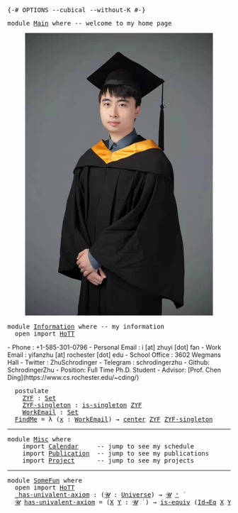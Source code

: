 <head>
  <meta charset="UTF-8">
  <meta name="viewport" content="width=device-width, initial-scale=1">
  <title>Yifan's Page | Ex Falso Sequitur Quodlibet</title>
  <link rel="stylesheet" href="css/webpage.css">
  <link rel="stylesheet" href="https://cdn.jsdelivr.net/npm/bootstrap-icons@1.9.1/font/bootstrap-icons.css">
  <link href="https://cdn.jsdelivr.net/npm/bootstrap@5.2.0/dist/css/bootstrap.min.css" rel="stylesheet" integrity="sha384-gH2yIJqKdNHPEq0n4Mqa/HGKIhSkIHeL5AyhkYV8i59U5AR6csBvApHHNl/vI1Bx" crossorigin="anonymous">
  <script src="https://cdn.jsdelivr.net/npm/bootstrap@5.2.0/dist/js/bootstrap.bundle.min.js" integrity="sha384-A3rJD856KowSb7dwlZdYEkO39Gagi7vIsF0jrRAoQmDKKtQBHUuLZ9AsSv4jD4Xa" crossorigin="anonymous"></script>
</head>

<div class="container-fluid p-5">

<div class="small-font-area">
<pre class="Agda"><a id="828" class="Symbol">{-#</a> <a id="832" class="Keyword">OPTIONS</a> <a id="840" class="Pragma">--cubical</a> <a id="850" class="Pragma">--without-K</a> <a id="862" class="Symbol">#-}</a>
</pre></div>

<pre class="Agda"><a id="886" class="Keyword">module</a> <a id="893" href="Main.html" class="Module">Main</a> <a id="898" class="Keyword">where</a> <a id="904" class="Comment">-- welcome to my home page</a>
</pre>
<figure class="figure zyf-photo">
  <img src="./img/zyf-photo.jpg" class="figure-img img-fluid rounded" alt="figure">
</figure>

<div class="middle-font-area">
<pre class="Agda"><a id="1104" class="Keyword">module</a> <a id="Information"></a><a id="1111" href="Main.html#1111" class="Module">Information</a> <a id="1123" class="Keyword">where</a> <a id="1129" class="Comment">-- my information</a>
  <a id="1149" class="Keyword">open</a> <a id="1154" class="Keyword">import</a> <a id="1161" href="HoTT.html" class="Module">HoTT</a> 
</pre>- <i class="bi bi-telephone"></i> Phone : +1-585-301-0796
- <i class="bi bi-mailbox"></i> Personal Email : i [at] zhuyi [dot] fan 
- <i class="bi bi-mailbox"></i> Work Email : yifanzhu [at] rochester [dot] edu 
- <i class="bi bi-pc-display-horizontal"></i> School Office : 3602 Wegmans Hall
- <i class="bi bi-twitter"></i> Twitter : ZhuSchrodinger
- <i class="bi bi-telegram"></i> Telegram : schrodingerzhu
- <i class="bi bi-github"></i> Github: SchrodingerZhu
- <i class="bi bi-github"></i> Position: Full Time Ph.D. Student
- <i class="bi bi-github"></i> Advisor: [Prof. Chen Ding](https://www.cs.rochester.edu/~cding/)

<div class="small-font-area">
<pre class="Agda">  <a id="1834" class="Keyword">postulate</a>
    <a id="Information.ZYF"></a><a id="1848" href="Main.html#1848" class="Postulate">ZYF</a> <a id="1852" class="Symbol">:</a> <a id="1854" href="Agda.Primitive.html#326" class="Primitive">Set</a>
    <a id="Information.ZYF-singleton"></a><a id="1862" href="Main.html#1862" class="Postulate">ZYF-singleton</a> <a id="1876" class="Symbol">:</a> <a id="1878" href="HoTT.html#16919" class="Function">is-singleton</a> <a id="1891" href="Main.html#1848" class="Postulate">ZYF</a>
    <a id="Information.WorkEmail"></a><a id="1899" href="Main.html#1899" class="Postulate">WorkEmail</a> <a id="1909" class="Symbol">:</a> <a id="1911" href="Agda.Primitive.html#326" class="Primitive">Set</a>
  <a id="Information.FindMe"></a><a id="1917" href="Main.html#1917" class="Function">FindMe</a> <a id="1924" class="Symbol">=</a> <a id="1926" class="Symbol">λ</a> <a id="1928" class="Symbol">(</a><a id="1929" href="Main.html#1929" class="Bound">x</a> <a id="1931" class="Symbol">:</a> <a id="1933" href="Main.html#1899" class="Postulate">WorkEmail</a><a id="1942" class="Symbol">)</a> <a id="1944" class="Symbol">→</a> <a id="1946" href="HoTT.html#17145" class="Function">center</a> <a id="1953" href="Main.html#1848" class="Postulate">ZYF</a> <a id="1957" href="Main.html#1862" class="Postulate">ZYF-singleton</a>
</pre></div>

------------------

<pre class="Agda"><a id="2011" class="Keyword">module</a> <a id="Misc"></a><a id="2018" href="Main.html#2018" class="Module">Misc</a> <a id="2023" class="Keyword">where</a>
    <a id="2033" class="Keyword">import</a> <a id="2040" href="Calendar.html" class="Module">Calendar</a>     <a id="2053" class="Comment">-- jump to see my schedule</a>
    <a id="2084" class="Keyword">import</a> <a id="2091" href="Publication.html" class="Module">Publication</a>  <a id="2104" class="Comment">-- jump to see my publications</a>
    <a id="2139" class="Keyword">import</a> <a id="2146" href="Project.html" class="Module">Project</a>      <a id="2159" class="Comment">-- jump to see my projects</a>
</pre>
-----------------

<pre class="Agda"><a id="2218" class="Keyword">module</a> <a id="SomeFun"></a><a id="2225" href="Main.html#2225" class="Module">SomeFun</a> <a id="2233" class="Keyword">where</a>
  <a id="2241" class="Keyword">open</a> <a id="2246" class="Keyword">import</a> <a id="2253" href="HoTT.html" class="Module">HoTT</a> 
  <a id="SomeFun._has-univalent-axiom"></a><a id="2261" href="Main.html#2261" class="Function Operator">_has-univalent-axiom</a> <a id="2282" class="Symbol">:</a> <a id="2284" class="Symbol">(</a><a id="2285" href="Main.html#2285" class="Bound">𝓤</a> <a id="2287" class="Symbol">:</a> <a id="2289" href="Agda.Primitive.html#597" class="Postulate">Universe</a><a id="2297" class="Symbol">)</a> <a id="2299" class="Symbol">→</a> <a id="2301" href="Main.html#2285" class="Bound">𝓤</a> <a id="2303" href="Agda.Primitive.html#780" class="Primitive Operator">⁺</a> <a id="2305" href="Universes.html#647" class="Function Operator">̇</a>
  <a id="2309" href="Main.html#2309" class="Bound">𝓤</a> <a id="2311" href="Main.html#2261" class="Function Operator">has-univalent-axiom</a> <a id="2331" class="Symbol">=</a> <a id="2333" class="Symbol">(</a><a id="2334" href="Main.html#2334" class="Bound">X</a> <a id="2336" href="Main.html#2336" class="Bound">Y</a> <a id="2338" class="Symbol">:</a> <a id="2340" href="Main.html#2309" class="Bound">𝓤</a> <a id="2342" href="Universes.html#647" class="Function Operator">̇</a> <a id="2344" class="Symbol">)</a> <a id="2346" class="Symbol">→</a> <a id="2348" href="HoTT.html#35374" class="Function">is-equiv</a> <a id="2357" class="Symbol">(</a><a id="2358" href="HoTT.html#43930" class="Function">Id→Eq</a> <a id="2364" href="Main.html#2334" class="Bound">X</a> <a id="2366" href="Main.html#2336" class="Bound">Y</a><a id="2367" class="Symbol">)</a>
</pre>
</div>
</div>